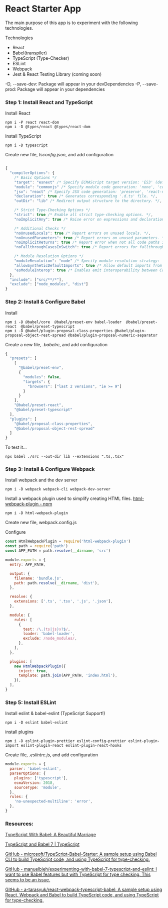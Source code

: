 # React Starter App

The main purpose of this app is to experiment with the following technologies.

Technologies

- React
- Babel(transpiler)
- TypeScript (Type-Checker)
- ESLint
- Webpack
- Jest & React Testing Library (coming soon)

-D, --save-dev: Package will appear in your devDependencies -P, --save-prod:
Package will appear in your dependencies

### Step 1: Install React and TypeScript

Install React

```
npm i -P react react-dom
npm i -D @types/react @types/react-dom
```

Install TypeScript

```
npm i -D typescript
```

Create new file, _tsconfig.json_, and add configuration

```js

{
  "compilerOptions": {
    /* Basic Options */
    "target": "esnext" /* Specify ECMAScript target version: 'ES3' (default), 'ES5', 'ES2015', 'ES2016', 'ES2017','ES2018' or 'ESNEXT'. */,
    "module": "commonjs" /* Specify module code generation: 'none', 'commonjs', 'amd', 'system', 'umd', 'es2015', or 'ESNext'. */,
    "jsx": "react" /* Specify JSX code generation: 'preserve', 'react-native', or 'react'. */,
    "declaration": true /* Generates corresponding '.d.ts' file. */,
    "outDir": "lib" /* Redirect output structure to the directory. */,

    /* Strict Type-Checking Options */
    "strict": true /* Enable all strict type-checking options. */,
    "noImplicitAny": true /* Raise error on expressions and declarations with an implied 'any' type. */,

    /* Additional Checks */
    "noUnusedLocals": true /* Report errors on unused locals. */,
    "noUnusedParameters": true /* Report errors on unused parameters. */,
    "noImplicitReturns": true /* Report error when not all code paths in function return a value. */,
    "noFallthroughCasesInSwitch": true /* Report errors for fallthrough cases in switch statement. */,

    /* Module Resolution Options */
    "moduleResolution": "node" /* Specify module resolution strategy: 'node' (Node.js) or 'classic' (TypeScript pre-1.6). */,
    "allowSyntheticDefaultImports": true /* Allow default imports from modules with no default export. This does not affect code emit, just typechecking. */,
    "esModuleInterop": true /* Enables emit interoperability between CommonJS and ES Modules via creation of namespace objects for all imports. Implies 'allowSyntheticDefaultImports'. */
  },
  "include": ["src/**/*"],
  "exclude": ["node_modules", "dist"]
}


```

### Step 2: Install & Configure Babel

Install

```
npm i -D @babel/core  @babel/preset-env babel-loader  @babel/preset-react  @babel/preset-typescript
npm i -D @babel/plugin-proposal-class-properties @babel/plugin-proposal-object-rest-spread @babel/plugin-proposal-numeric-separator
```

Create a new file, _.babelrc_, and add configuration

```js
{
  "presets": [
    [
      "@babel/preset-env",
      {
        "modules": false,
        "targets": {
          "browsers": ["last 2 versions", "ie >= 9"]
        }
      }
    ],
    "@babel/preset-react",
    "@babel/preset-typescript"
  ],
  "plugins": [
    "@babel/proposal-class-properties",
    "@babel/proposal-object-rest-spread"
  ]
}
```

To test it...

```
npx babel ./src --out-dir lib --extensions ".ts,.tsx"
```

### Step 3: Install & Configure Webpack

Install webpack and the dev server

```
npm i -D webpack webpack-cli webpack-dev-server
```

Install a webpack plugin used to simplify creating HTML files.
[html-webpack-plugin - npm](https://www.npmjs.com/package/html-webpack-plugin)

```
npm i -D html-webpack-plugin
```

Create new file, webpack.config.js

Configure

```js
const HtmlWebpackPlugin = require('html-webpack-plugin')
const path = require('path')
const APP_PATH = path.resolve(__dirname, 'src')

module.exports = {
  entry: APP_PATH,

  output: {
    filename: 'bundle.js',
    path: path.resolve(__dirname, 'dist'),
  },

  resolve: {
    extensions: ['.ts', '.tsx', '.js', '.json'],
  },

  module: {
    rules: [
      {
        test: /\.(ts|js)x?$/,
        loader: 'babel-loader',
        exclude: /node_modules/,
      },
    ],
  },

  plugins: [
    new HtmlWebpackPlugin({
      inject: true,
      template: path.join(APP_PATH, 'index.html'),
    }),
  ],
}
```

### Step 5: Install ESLint

Install eslint & babel-eslint (TypeScript Support!)

```
npm i -D eslint babel-eslint
```

install plugins

```
npm i -D eslint-plugin-prettier eslint-config-prettier eslint-plugin-import eslint-plugin-react eslint-plugin-react-hooks
```

Create file, _.eslintrc.js_, and add configuration

```js
module.exports = {
  parser: 'babel-eslint',
  parserOptions: {
    plugins: ['typescript'],
    ecmaVersion: 2018,
    sourceType: 'module',
  },
  rules: {
    'no-unexpected-multiline': 'error',
  },
}
```

### Resources:

[TypeScript With Babel: A Beautiful Marriage](https://iamturns.com/typescript-babel/)

[TypeScript and Babel 7 \| TypeScript](https://devblogs.microsoft.com/typescript/typescript-and-babel-7/)

[GitHub - microsoft/TypeScript-Babel-Starter: A sample setup using Babel CLI to build TypeScript code, and using TypeScript for type-checking.](https://github.com/microsoft/TypeScript-Babel-Starter/)

[GitHub - manuelbieh/experimenting-with-babel-7-typescript-and-eslint: I want to use Babel features but with TypeScript for type checking. This seems to be an issue.](https://github.com/manuelbieh/experimenting-with-babel-7-typescript-and-eslint)

[GitHub - a-tarasyuk/react-webpack-typescript-babel: A sample setup using React, Webpack and Babel to build TypeScript code, and using TypeScript for type-checking.](https://github.com/a-tarasyuk/react-webpack-typescript-babel)
